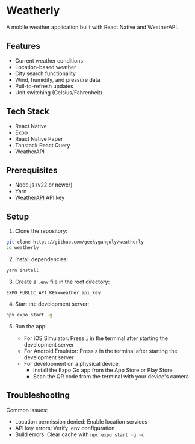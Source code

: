 # Weatherly

A mobile weather application built with React Native and WeatherAPI.

## Features

- Current weather conditions
- Location-based weather
- City search functionality
- Wind, humidity, and pressure data
- Pull-to-refresh updates
- Unit switching (Celsius/Fahrenheit)

## Tech Stack

- React Native
- Expo
- React Native Paper
- Tanstack React Query
- WeatherAPI

## Prerequisites

- Node.js (v22 or newer)
- Yarn
- [WeatherAPI](https://www.weatherapi.com) API key

## Setup

1. Clone the repository:

```bash
git clone https://github.com/geekyganguly/weatherly
cd weatherly
```

2. Install dependencies:

```bash
yarn install
```

3. Create a `.env` file in the root directory:

```
EXPO_PUBLIC_API_KEY=weather_api_key
```

4. Start the development server:

```bash
npx expo start -g
```

5. Run the app:

   - For iOS Simulator: Press `i` in the terminal after starting the development server
   - For Android Emulator: Press `a` in the terminal after starting the development server
   - For development on a physical device:
     - Install the Expo Go app from the App Store or Play Store
     - Scan the QR code from the terminal with your device's camera

## Troubleshooting

Common issues:

- Location permission denied: Enable location services
- API key errors: Verify .env configuration
- Build errors: Clear cache with `npx expo start -g -c`
